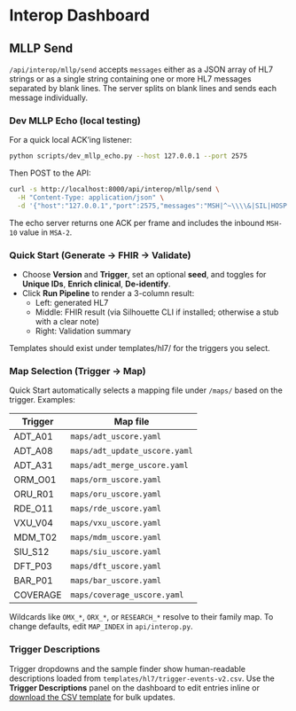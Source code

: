 # Interop Dashboard

## MLLP Send

`/api/interop/mllp/send` accepts `messages` either as a JSON array of HL7 strings or as a single string containing one or more HL7 messages separated by blank lines. The server splits on blank lines and sends each message individually.

### Dev MLLP Echo (local testing)

For a quick local ACK’ing listener:

```bash
python scripts/dev_mllp_echo.py --host 127.0.0.1 --port 2575
```

Then POST to the API:

```bash
curl -s http://localhost:8000/api/interop/mllp/send \
  -H "Content-Type: application/json" \
  -d '{"host":"127.0.0.1","port":2575,"messages":"MSH|^~\\\\&|SIL|HOSP|REC|HUB|202501010000||ADT^A01|X|P|2.4\\r\\nPID|1||12345^^^HOSP^MR||DOE^JOHN\\r\\n"}'
```

The echo server returns one ACK per frame and includes the inbound `MSH-10` value in `MSA-2`.

### Quick Start (Generate → FHIR → Validate)

- Choose **Version** and **Trigger**, set an optional **seed**, and toggles for **Unique IDs**, **Enrich clinical**, **De-identify**.
- Click **Run Pipeline** to render a 3-column result:
  - Left: generated HL7
  - Middle: FHIR result (via Silhouette CLI if installed; otherwise a stub with a clear note)
  - Right: Validation summary

Templates should exist under templates/hl7/<version> for the triggers you select.

### Map Selection (Trigger → Map)

Quick Start automatically selects a mapping file under `/maps/` based on the trigger. Examples:

| Trigger  | Map file |
|----------|--------------------------------|
| ADT_A01  | `maps/adt_uscore.yaml` |
| ADT_A08  | `maps/adt_update_uscore.yaml` |
| ADT_A31  | `maps/adt_merge_uscore.yaml` |
| ORM_O01  | `maps/orm_uscore.yaml` |
| ORU_R01  | `maps/oru_uscore.yaml` |
| RDE_O11  | `maps/rde_uscore.yaml` |
| VXU_V04  | `maps/vxu_uscore.yaml` |
| MDM_T02  | `maps/mdm_uscore.yaml` |
| SIU_S12  | `maps/siu_uscore.yaml` |
| DFT_P03  | `maps/dft_uscore.yaml` |
| BAR_P01  | `maps/bar_uscore.yaml` |
| COVERAGE | `maps/coverage_uscore.yaml` |

Wildcards like `OMX_*`, `ORX_*`, or `RESEARCH_*` resolve to their family map. To change defaults, edit `MAP_INDEX` in `api/interop.py`.

### Trigger Descriptions

Trigger dropdowns and the sample finder show human-readable descriptions loaded from `templates/hl7/trigger-events-v2.csv`. Use the **Trigger Descriptions** panel on the dashboard to edit entries inline or [download the CSV template](/interop/triggers/csv) for bulk updates.

